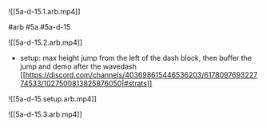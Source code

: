 

![[5a-d-15.1.arb.mp4]]

#arb #5a #5a-d-15



![[5a-d-15.2.arb.mp4]]

* setup: max height jump from the left of the dash block, then buffer the jump and demo after the wavedash [[https://discord.com/channels/403698615446536203/617809769322774533/1027500813825876050|#strats]]


![[5a-d-15.setup.arb.mp4]]



![[5a-d-15.3.arb.mp4]]

